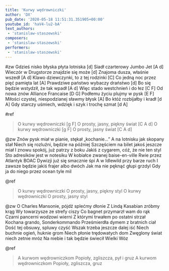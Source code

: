 ```yaml
---
title: 'Kurwy wędrowniczki'
author: 'DX'
pub_date: '2020-05-18 11:51:31.351905+00:00'
youtube_id: 'haV4-lu2-bA'
text_authors:
 - 'stanislaw-staszewski'
composers:
 - 'stanislaw-staszewski'
performers:
 - 'stanislaw-staszewski'
---
```


#zw
Gdzieś nisko błyska płyta lotniska [d]
Siadł czarterowy Jumbo Jet [A d]
Wieczór w Drugstorze znajdzie się może [d]
Znajoma dusza, właśnie wszedł [A d]
Klawo dziewczynki, to z tej rodzinki [C]
Co jedną noc przez pięć pamięta lat [A]
Prawdziwe państwo wybaczy draństwo [d]
Bo się będzie wstydził, że tak wpadł [A d]
Więc stado westchnień i do łez [C F]
Od nowa znów Alliance Francaise [D G]
Podłemu życiu plujmy w pysk [E F]
Miłości czystej, niespodzianej sławmy błysk [A]
Bo któż rozbijałby i kradł [d A]
Gdy starczy uśmiech, wdzięk i szyk i trochę szmat [d A]

#ref
>O kurwy wędrowniczki [g F]
>O prosty, jasny, piękny świat [C A d]
>O kurwy wędrowniczki [g F]
>O prosty, jasny świat [C A d]

@zw
Znów pysk miał w pianie, stękał „kochanie...”
A na lotnisku jak skopany stał
Niech się rozluźni, będzie na później
Szczęściem na bilet jakoś jeszcze miał
I znowu spokój, już patrzy z boku
Jakiś z cygarem, cóż, że nie ten styl
Sto adresików jest w notesiku
W kobiałce zwanej baise-en-ville
Rwie przez Atlantyk BOAC
Dywizji już się smacznie śpi
A w Idlewild przy barze ruch
I zawsze będzie jakiś frajer albo dwóch
Jak ma nie pęknąć głupi grzdyl
Gdy ja do niego przez ocean tyle mil

@ref
>O kurwy wędrowniczki
>O prosty, jasny, piękny styl
>O kurwy wędrowniczki
>O prosty, jasny styl

@zw
O Charles Mansonie, pójdź splećmy dłonie
Z Lindą Kasabian zróbmy krąg
Wy towarzysze ze strefy ciszy
Co bagnet przymarzł wam do rąk
Czarni pancerni wodzowi wierni
Z którymi trwałem po ostatni strzał
Kochana grando, Sonderkommando
Prześmierdła dymem z bratnich ciał
Dość tej obsuwy, spluwy czyść
Wszak trzeba jeszcze dalej iść
Niech buchnie ogień, huknie grom
Niech płonie trędowatych dom
Zwęglony świat niech zetnie mróz
Na niebie i tak będzie świecił Wielki Wóz

@ref
>A kurwom wędrowniczkom
>Popioły, zgliszcza, pył i gruz
>A kurwom wędrowniczkom
>Popioły, zgliszcza, gruz